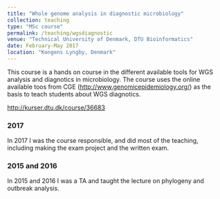 ```yaml
---
title: "Whole genome analysis in diagnostic microbiology"
collection: teaching
type: "MSc course"
permalink: /teaching/wgsdiagnostic
venue: "Technical University of Denmark, DTU Bioinformatics"
date: February-May 2017
location: "Kongens Lyngby, Denmark"
---
```


This course is a hands on course in the different available tools for WGS analysis and diagnotics in microbiology. The course uses the online available toos from CGE (http://www.genomicepidemiology.org/) as the basis to teach students about WGS diagnotics.

http://kurser.dtu.dk/course/36683

### 2017

In 2017 I was the course responsible, and did most of the teaching, including making the exam project and the written exam.

### 2015 and 2016

In 2015 and 2016 I was a TA and taught the lecture on phylogeny and outbreak analysis.


